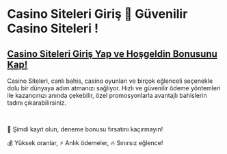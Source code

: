 # Casino Siteleri Giriş 🎲 Güvenilir Casino Siteleri !

## [Casino Siteleri Giriş Yap ve Hoşgeldin Bonusunu Kap!](https://winzhub.org/?utm_source=casinositeleri&utm_medium=referral)

Casino Siteleri, canlı bahis, casino oyunları ve birçok eğlenceli seçenekle dolu bir dünyaya adım atmanızı sağlıyor. Hızlı ve güvenilir ödeme yöntemleri ile kazancınızı anında çekebilir, özel promosyonlarla avantajlı bahislerin tadını çıkarabilirsiniz. 

<br>

🎁 Şimdi kayıt olun, deneme bonusu fırsatını kaçırmayın!

💰 Yüksek oranlar, ⚡ Anlık ödemeler, 🔥 Sınırsız eğlence!
